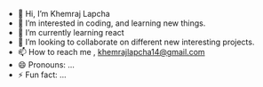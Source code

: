 - 👋 Hi, I’m Khemraj Lapcha
- 👀 I’m interested in coding, and learning new things.
- 🌱 I’m currently learning react
- 💞️ I’m looking to collaborate on different new interesting projects.
- 📫 How to reach me , khemrajlapcha14@gmail.com
- 😄 Pronouns: ...
- ⚡ Fun fact: ...

<!---
Mrlapcha/Mrlapcha is a ✨ special ✨ repository because its `README.md` (this file) appears on your GitHub profile.
You can click the Preview link to take a look at your changes.
--->
